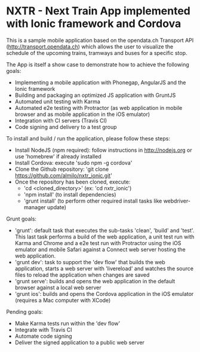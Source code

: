 NXTR - Next Train App implemented with Ionic framework and Cordova
==================================================================

This is a sample mobile application based on the opendata.ch Transport API (http://transport.opendata.ch) which allows
the user to visualize the schedule of the upcoming trains, tramways and buses for a specific stop.

The App is itself a show case to demonstrate how to achieve the following goals:
 - Implementing a mobile application with Phonegap, AngularJS and the Ionic framework
 - Building and packaging an optimized JS application with GruntJS
 - Automated unit testing with Karma
 - Automated e2e testing with Protractor (as web application in mobile browser and as mobile application in the iOS emulator)
 - Integration with CI servers (Travis CI)
 - Code signing and delivery to a test group

To install and build / run the application, please follow these steps:
 - Install NodeJS (npm required): follow instructions in http://nodejs.org or use 'homebrew' if already installed
 - Install Cordova: execute 'sudo npm -g cordova'
 - Clone the Github repository: 'git clone https://github.com/almilo/nxtr_ionic.git'
 - Once the repository has been cloned, execute:
    + 'cd <cloned_directory>' (ex: 'cd nxtr_ionic')
    + 'npm install' (to install dependencies)
    + 'grunt install' (to perform other required install tasks like webdriver-manager update)

Grunt goals:
 - 'grunt': default task that executes the sub-tasks 'clean', 'build' and 'test'. This last task performs a build of the
   web application, a unit test run with Karma and Chrome and a e2e test run with Protractor using the iOS emulator and
   mobile Safari against a Connect web server hosting the web application.
 - 'grunt dev': task to support the 'dev flow' that builds the web application, starts a web server with 'livereload' and
   watches the source files to reload the application when changes are saved
 - 'grunt serve': builds and opens the web application in the default browser against a local web server
 - 'grunt ios': builds and opens the Cordova application in the iOS emulator (requires a Mac computer with XCode)

Pending goals:
 - Make Karma tests run within the 'dev flow'
 - Integrate with Travis CI
 - Automate code signing
 - Deliver the signed application to a public web server

